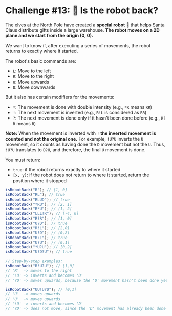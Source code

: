 # Challenge #13: 🤖 Is the robot back?

The elves at the North Pole have created a **special robot** 🤖 that helps Santa Claus distribute gifts inside a large warehouse. **The robot moves on a 2D plane and we start from the origin (0, 0).**

We want to know if, after executing a series of movements, the robot returns to exactly where it started.

The robot's basic commands are:

- `L`: Move to the left
- `R`: Move to the right
- `U`: Move upwards
- `D`: Move downwards

But it also has certain modifiers for the movements:

- `*`: The movement is done with double intensity (e.g., `*R` means `RR`)
- `!`: The next movement is inverted (e.g., `R!L` is considered as `RR`)
- `?`: The next movement is done only if it hasn't been done before (e.g., `R?R` means `R`)

**Note:** When the movement is inverted with `!` **the inverted movement is counted and not the original one.** For example, `!U?U` inverts the `U` movement, so it counts as having done the `D` movement but not the `U`. Thus, `!U?U` translates to `D?U`, and therefore, the final `U` movement is done.

You must return:

- `true`: if the robot returns exactly to where it started
- `[x, y]`: if the robot does not return to where it started, return the position where it stopped

```javascript
isRobotBack("R"); // [1, 0]
isRobotBack("RL"); // true
isRobotBack("RLUD"); // true
isRobotBack("*RU"); // [2, 1]
isRobotBack("R*U"); // [1, 2]
isRobotBack("LLL!R"); // [-4, 0]
isRobotBack("R?R"); // [1, 0]
isRobotBack("U?D"); // true
isRobotBack("R!L"); // [2,0]
isRobotBack("U!D"); // [0,2]
isRobotBack("R?L"); // true
isRobotBack("U?U"); // [0,1]
isRobotBack("*U?U"); // [0,2]
isRobotBack("U?D?U"); // true

// Step-by-step examples:
isRobotBack("R!U?U"); // [1,0]
// 'R'  -> moves to the right
// '!U' -> inverts and becomes 'D'
// '?U' -> moves upwards, because the 'U' movement hasn't been done yet

isRobotBack("UU!U?D"); // [0,1]
// 'U'  -> moves upwards
// 'U'  -> moves upwards
// '!U' -> inverts and becomes 'D'
// '?D' -> does not move, since the 'D' movement has already been done
```

